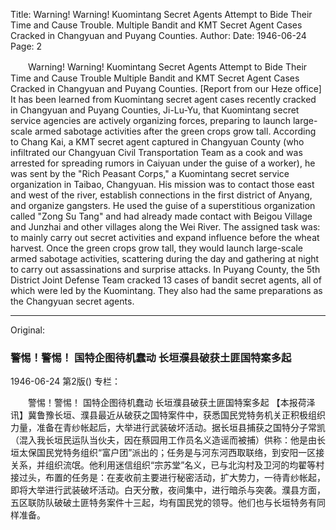 Title: Warning! Warning! Kuomintang Secret Agents Attempt to Bide Their Time and Cause Trouble. Multiple Bandit and KMT Secret Agent Cases Cracked in Changyuan and Puyang Counties.
Author:
Date: 1946-06-24
Page: 2

　　Warning! Warning!
    Kuomintang Secret Agents Attempt to Bide Their Time and Cause Trouble
    Multiple Bandit and KMT Secret Agent Cases Cracked in Changyuan and Puyang Counties.
    [Report from our Heze office] It has been learned from Kuomintang secret agent cases recently cracked in Changyuan and Puyang Counties, Ji-Lu-Yu, that Kuomintang secret service agencies are actively organizing forces, preparing to launch large-scale armed sabotage activities after the green crops grow tall. According to Chang Kai, a KMT secret agent captured in Changyuan County (who infiltrated our Changyuan Civil Transportation Team as a cook and was arrested for spreading rumors in Caiyuan under the guise of a worker), he was sent by the "Rich Peasant Corps," a Kuomintang secret service organization in Taibao, Changyuan. His mission was to contact those east and west of the river, establish connections in the first district of Anyang, and organize gangsters. He used the guise of a superstitious organization called "Zong Su Tang" and had already made contact with Beigou Village and Junzhai and other villages along the Wei River. The assigned task was: to mainly carry out secret activities and expand influence before the wheat harvest. Once the green crops grow tall, they would launch large-scale armed sabotage activities, scattering during the day and gathering at night to carry out assassinations and surprise attacks. In Puyang County, the 5th District Joint Defense Team cracked 13 cases of bandit secret agents, all of which were led by the Kuomintang. They also had the same preparations as the Changyuan secret agents.



<hr /> 

Original: 


### 警惕！警惕！  国特企图待机蠢动  长垣濮县破获土匪国特案多起

1946-06-24
第2版()
专栏：

　　警惕！警惕！
    国特企图待机蠢动
    长垣濮县破获土匪国特案多起
    【本报荷泽讯】冀鲁豫长垣、濮县最近从破获之国特案件中，获悉国民党特务机关正积极组织力量，准备在青纱帐起后，大举进行武装破坏活动。据长垣县捕获之国特分子常凯（混入我长垣民运队当伙夫，因在蔡园用工作员名义造谣而被捕）供称：他是由长垣太保国民党特务组织“富户团”派出的；任务是与河东河西取联络，到安阳一区接关系，并组织流氓。他利用迷信组织“宗苏堂”名义，已与北沟村及卫河的均翟等村接过头，布置的任务是：在麦收前主要进行秘密活动，扩大势力，一待青纱帐起，即将大举进行武装破坏活动。白天分散，夜间集中，进行暗杀与突袭。濮县方面，五区联防队破破土匪特务案件十三起，均有国民党的领导。他们也与长垣特务有同样准备。
